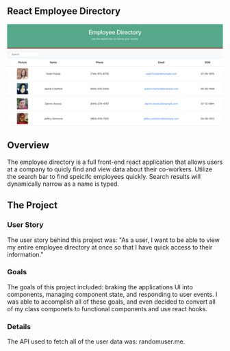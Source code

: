 ## React Employee Directory

![Employee Directory](/public/ReactEmployeeDirectory.png)

## Overview

The employee directory is a full front-end react application that allows users at a company to quicly find and view data about their co-workers. Utilize the search bar to find speicifc employees quickly. Search results will dynamically narrow as a name is typed.

## The Project

### User Story

The user story behind this project was: "As a user, I want to be able to view my entire employee directory at once so that I have quick access to their information."

### Goals

The goals of this project included: braking the applications UI into components, managing component state, and responding to user events. I was able to accomplish all of these goals, and even decided to convert all of my class componets to functional components and use react hooks.

### Details

The API used to fetch all of the user data was: randomuser.me.
